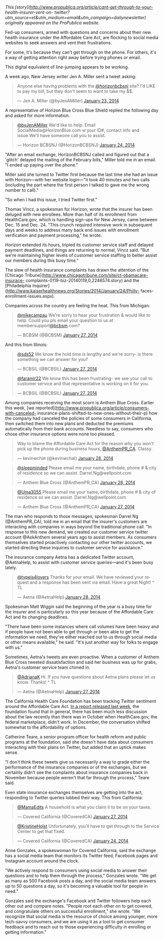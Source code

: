 _This [story](http://www.propublica.org/article/cant-get-through-to-your-
health-insurer-vent-on-
twitter?utm_source=et&utm_medium=email&utm_campaign=dailynewsletter)
originally appeared on the _ProPublica _website__._

Fed-up consumers, armed with questions and concerns about their new health
insurance under the Affordable Care Act, are flocking to social media websites
to seek answers and vent their frustrations.

For some, it's because they can't get through on the phone. For others, it's a
way of getting attention right away before trying phones or email.

This digital equivalent of line-jumping appears to be working.

A week ago, New Jersey writer Jen A. Miller sent a tweet asking:

<blockquote class="twitter-tweet" lang="en">
	<p>Anyone else having problems with the <a href="https://twitter.com/HorizonBCBSNJ">@horizonbcbsnj</a> site? I'd LIKE to pay my bill, but they don't seem to want to take my $$.</p>
	&mdash; Jen A. Miller (@byJenAMiller) <a href="https://twitter.com/byJenAMiller/statuses/426436270467055616">January 23, 2014</a></blockquote>

A representative of Horizon Blue Cross Blue Shield replied the following day and asked for more information.

<blockquote class="twitter-tweet" lang="en">
	<p><a href="https://twitter.com/byJenAMiller">@byJenAMiller</a> We'd like to help. Email SocialMedia@HorizonBlue.com w your ID#, contact info and issue.We'll have someone call you to assist.</p>
	&mdash; Horizon BCBSNJ (@HorizonBCBSNJ) <a href="https://twitter.com/HorizonBCBSNJ/statuses/426719416647032833">January 24, 2014</a></blockquote>

&quot;After an email exchange, HorizonBCBSNJ called and figured out that a 'glitch' delayed the mailing of the February bills,&quot; Miller told me in an email. &quot;I ended up paying over the phone.&quot;

Miller said she turned to Twitter first because the last time she had an issue with Horizon&mdash;with her website login&mdash;&quot;it took 40 minutes and two calls (including the part where the first person I talked to gave me the wrong number to call).&quot;

&quot;So when I had this issue, I tried Twitter first.&quot;

Thomas Vincz, a spokesman for Horizon, wrote that the insurer has been deluged
with new enrollees. More than half of its enrollment from HealthCare.gov,
which is handling sign-ups for New Jersey, came between Dec. 15 and Dec. 24.
"This crunch required intensive work in subsequent days and weeks to address
many back end issues with enrollment verification and payment processing," he
wrote.

Horizon extended its hours, tripled its customer service staff and delayed
payment deadlines, and things are returning to normal, Vincz said. "But we're
maintaining higher levels of customer service staffing to better assist our
members during this busy time."

The slew of health insurance complaints has drawn the attention of the
[Chicago Tribune](http://www.chicagotribune.com/site/ct-obamacare-insurace-
complaints-0119-biz-20140119,0,2246574.story) and the [Philadelphia
Inquirer](http://www.kaiserhealthnews.org/Stories/2014/January/24/Philly-
faces-enrollment-issues.aspx).

Companies across the country are feeling the heat. This from Michigan:

<blockquote class="twitter-tweet" lang="en">
	<p><a href="https://twitter.com/mikecampau">@mikecampau</a> We're sorry to hear your frustration &amp; would like to help. Could you pls email your question to us at membersupport<a href="https://twitter.com/BCBSM">@bcbsm</a>.com?</p>
	&mdash; BCBSM (@BCBSM) <a href="https://twitter.com/BCBSM/statuses/427873658384957441">January 27, 2014</a></blockquote>

And this from Illinois:

<blockquote class="twitter-tweet" lang="en">
	<p><a href="https://twitter.com/sds52">@sds52</a> We know the hold time is lengthy and we're sorry- is there something we can answer for you?</p>
	&mdash; BCBSIL (@BCBSIL) <a href="https://twitter.com/BCBSIL/statuses/427905011323252736">January 27, 2014</a></blockquote>

<blockquote class="twitter-tweet" lang="en">
	<p><a href="https://twitter.com/faramir22">@faramir22</a> We know this has been frustrating- we see your call to customer service and that representative is working on it for you.</p>
	&mdash; BCBSIL (@BCBSIL) <a href="https://twitter.com/BCBSIL/statuses/427934225585934336">January 27, 2014</a></blockquote>


Among companies receiving the most scorn is Anthem Blue Cross. Earlier this
week, [we reported](http://www.propublica.org/article/consumers-with-canceled-
insurance-plans-shifted-to-new-ones-without-their-p) how the company had
canceled the policies of some consumers in California, then switched them into
new plans and deducted the premiums automatically from their bank accounts.
Needless to say, consumers who chose other insurance options were none too
pleased.

<blockquote class="twitter-tweet" lang="en">
	<p>Way to blame the Affordable Care Act for the reason why you won't pick up the phone during business hours, <a href="https://twitter.com/AnthemPR_CA">@AnthemPR_CA</a>. Classy.</p>
	&mdash; kevinwchat (@kevinwchat) <a href="https://twitter.com/kevinwchat/statuses/427971780410482688">January 28, 2014</a></blockquote>

<blockquote class="twitter-tweet" lang="en">
	<p><a href="https://twitter.com/sleepminded">@sleepminded</a> Please email me your name, birthdate, phone # &amp; city of residence so we can assist. Darrel.Ng@wellpoint.com</p>
	&mdash; Anthem Blue Cross (@AnthemPR_CA) <a href="https://twitter.com/AnthemPR_CA/statuses/427967055581552640">January 28, 2014</a></blockquote>

<blockquote class="twitter-tweet" lang="en">
	<p><a href="https://twitter.com/Uma3055">@Uma3055</a> Please email me your name, birthdate, phone # &amp; city of residence so we can assist. Darrel.Ng@wellpoint.com</p>
	&mdash; Anthem Blue Cross (@AnthemPR_CA) <a href="https://twitter.com/AnthemPR_CA/statuses/427946965897195521">January 27, 2014</a></blockquote>

The man who responds to those messages, spokesman Darrel Ng (@AnthemPR_CA), told me in an email that the insurer's customers are interacting with companies in ways beyond the traditional phone call. &quot;In response to this new demand, we created our customer service twitter account @AskAnthem several years ago to assist members. As consumers themselves started proactively contacting our other twitter accounts, we started directing these inquiries to customer service for assistance.&quot;

The insurance company Aetna has a dedicated Twitter account, @AetnaHelp, to assist with customer service queries&mdash;and it's been busy lately.

<blockquote class="twitter-tweet" lang="en">
	<p><a href="https://twitter.com/typeis4lovers">@typeis4lovers</a> Thanks for your email. We have reviewed your request and a response has been sent via email. Have a great Night! ^ TL</p>
	&mdash; Aetna (@AetnaHelp) <a href="https://twitter.com/AetnaHelp/statuses/428001488288632833">January 28, 2014</a></blockquote>

Spokesman Matt Wiggin said the beginning of the year is a busy time for the insurer and is particularly so this year because of the Affordable Care Act and its changing deadlines.

&quot;There have been some instances where call volumes have been heavy and if people have not been able to get through or been able to get the information we need, they've either reached out to us through social media or other means available,&quot; he said. &quot;It's just another way for folks to engage with us.&quot;

Sometimes, Aetna's tweets are even proactive. When a customer of Anthem Blue Cross tweeted dissatisfaction and said her business was up for grabs, Aetna's customer service team chimed in.

<blockquote class="twitter-tweet" lang="en">
	<p><a href="https://twitter.com/AdrianaK">@AdrianaK</a> Hi. If you have questions about Aetna plans please let us know. Thanks! ^ TL</p>
	&mdash; Aetna (@AetnaHelp) <a href="https://twitter.com/AetnaHelp/statuses/427932814684983296">January 27, 2014</a></blockquote>

The California Health Care Foundation has been tracking Twitter sentiment
around the Affordable Care Act. [In a report released last
week](http://www.chcf.org/programs/healthreform/aca140/december), the
foundation found that in general, there has been much less discussion about
the law recently than there was in October when HealthCare.gov, the federal
marketplace, didn't work. In December, the conversation shifted somewhat to
the affordability of options.

Catherine Teare, a senior program officer for health reform and public
programs at the foundation, said she doesn't have data about consumers
interacting with their plans on Twitter, but added that an uptick makes sense.

"I don't think these tweets give us necessarily a way to grade either the
performance of the insurance companies or of the exchanges, but we certainly
didn't see the complaints about insurance companies back in November because
people weren't that far through the process," Teare said.

Even state insurance exchanges themselves are getting into the act, responding
to Twitter queries lobbed their way. This from California:

<blockquote class="twitter-tweet" lang="en">
	<p><a href="https://twitter.com/MamaEdits">@MamaEdits</a> A household is what you claim it to be on your taxes.</p>
	&mdash; Covered California (@CoveredCA) <a href="https://twitter.com/CoveredCA/statuses/427938389552558080">January 27, 2014</a></blockquote>

<blockquote class="twitter-tweet" lang="en">
	<p><a href="https://twitter.com/KristineHolst">@KristineHolst</a> Unfortunately, you'll have to get through to the Service Center to get that fixed.</p>
	&mdash; Covered California (@CoveredCA) <a href="https://twitter.com/CoveredCA/statuses/426850772480163840">January 24, 2014</a></blockquote>

Anne Gonzales, a spokeswoman for Covered California, said the exchange has a social media team that monitors its Twitter feed, Facebook pages and Instagram account around the clock.

&quot;We actively respond to consumers using social media to answer their questions and to help them through the process,&quot; Gonzales wrote. &quot;We get as many as 500 Facebook posts a day, and the social media team answers up to 50 questions a day, so it's becoming a valuable tool for people in need.&quot;

Gonzales said the exchange's Facebook and Twitter followers help each other out and compare notes. &quot;People root each other on to get covered, and congratulate others on successful enrollment,&quot; she wrote. &quot;We recognize that social media is the resource of choice among younger, more tech-savvy consumers, and we are using it as a tool to get consumer feedback and to reach out to those experiencing difficulty in enrolling or getting information.&quot;

